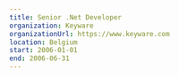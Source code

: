 ```yaml
---
title: Senior .Net Developer
organization: Keyware
organizationUrl: https://www.keyware.com
location: Belgium
start: 2006-01-01
end: 2006-06-31
---
```

